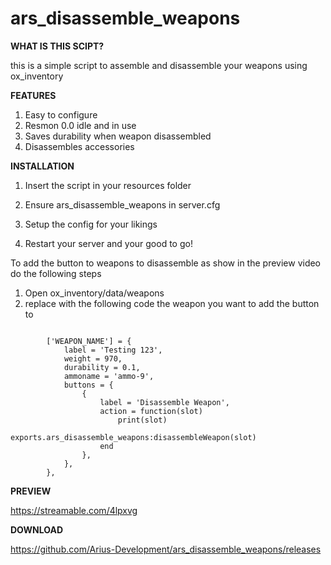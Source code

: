 # ars_disassemble_weapons
**WHAT IS THIS SCIPT?**

this is a simple script to assemble and disassemble your weapons using ox_inventory

**FEATURES**

1. Easy to configure
2. Resmon 0.0 idle and in use
3. Saves durability when weapon disassembled
4. Disassembles accessories

**INSTALLATION**

1. Insert the script in your resources folder
2. Ensure ars_disassemble_weapons in server.cfg
3. Setup the config for your likings

4. Restart your server and your good to go!

To add the button to weapons to disassemble as show in the preview video do the following steps

1. Open ox_inventory/data/weapons
2. replace with the following code the weapon you want to add the button to
```

		['WEAPON_NAME'] = {
			label = 'Testing 123',
			weight = 970,
			durability = 0.1,
			ammoname = 'ammo-9',
			buttons = {
				{
					label = 'Disassemble Weapon',
					action = function(slot)
						print(slot)
						exports.ars_disassemble_weapons:disassembleWeapon(slot)
					end
				},
			},
		},
```

**PREVIEW**

https://streamable.com/4lpxvg

**DOWNLOAD**

https://github.com/Arius-Development/ars_disassemble_weapons/releases
